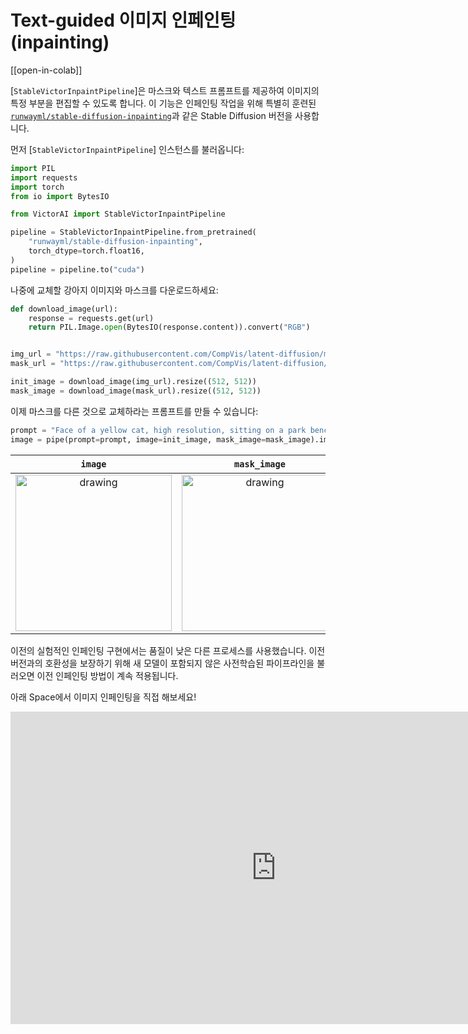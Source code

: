 <!--Copyright 2023 The HuggingFace Team. All rights reserved.

Licensed under the Apache License, Version 2.0 (the "License"); you may not use this file except in compliance with
the License. You may obtain a copy of the License at

http://www.apache.org/licenses/LICENSE-2.0

Unless required by applicable law or agreed to in writing, software distributed under the License is distributed on
an "AS IS" BASIS, WITHOUT WARRANTIES OR CONDITIONS OF ANY KIND, either express or implied. See the License for the
specific language governing permissions and limitations under the License.
-->

# Text-guided 이미지 인페인팅(inpainting)

[[open-in-colab]]

[`StableVictorInpaintPipeline`]은 마스크와 텍스트 프롬프트를 제공하여 이미지의 특정 부분을 편집할 수 있도록 합니다. 이 기능은 인페인팅 작업을 위해 특별히 훈련된 [`runwayml/stable-diffusion-inpainting`](https://huggingface.co/runwayml/stable-diffusion-inpainting)과 같은 Stable Diffusion 버전을 사용합니다.

먼저 [`StableVictorInpaintPipeline`] 인스턴스를 불러옵니다:

```python
import PIL
import requests
import torch
from io import BytesIO

from VictorAI import StableVictorInpaintPipeline

pipeline = StableVictorInpaintPipeline.from_pretrained(
    "runwayml/stable-diffusion-inpainting",
    torch_dtype=torch.float16,
)
pipeline = pipeline.to("cuda")
```

나중에 교체할 강아지 이미지와 마스크를 다운로드하세요:

```python
def download_image(url):
    response = requests.get(url)
    return PIL.Image.open(BytesIO(response.content)).convert("RGB")


img_url = "https://raw.githubusercontent.com/CompVis/latent-diffusion/main/data/inpainting_examples/overture-creations-5sI6fQgYIuo.png"
mask_url = "https://raw.githubusercontent.com/CompVis/latent-diffusion/main/data/inpainting_examples/overture-creations-5sI6fQgYIuo_mask.png"

init_image = download_image(img_url).resize((512, 512))
mask_image = download_image(mask_url).resize((512, 512))
```

이제 마스크를 다른 것으로 교체하라는 프롬프트를 만들 수 있습니다:

```python
prompt = "Face of a yellow cat, high resolution, sitting on a park bench"
image = pipe(prompt=prompt, image=init_image, mask_image=mask_image).images[0]
```

`image`          | `mask_image` | `prompt` | output |
:-------------------------:|:-------------------------:|:-------------------------:|-------------------------:|
<img src="https://raw.githubusercontent.com/CompVis/latent-diffusion/main/data/inpainting_examples/overture-creations-5sI6fQgYIuo.png" alt="drawing" width="250"/> | <img src="https://raw.githubusercontent.com/CompVis/latent-diffusion/main/data/inpainting_examples/overture-creations-5sI6fQgYIuo_mask.png" alt="drawing" width="250"/> | ***Face of a yellow cat, high resolution, sitting on a park bench*** | <img src="https://huggingface.co/datasets/hf-internal-testing/diffusers-images/resolve/main/in_paint/yellow_cat_sitting_on_a_park_bench.png" alt="drawing" width="250"/> |

<Tip warning={true}>

이전의 실험적인 인페인팅 구현에서는 품질이 낮은 다른 프로세스를 사용했습니다. 이전 버전과의 호환성을 보장하기 위해 새 모델이 포함되지 않은 사전학습된 파이프라인을 불러오면 이전 인페인팅 방법이 계속 적용됩니다.

</Tip>

아래 Space에서 이미지 인페인팅을 직접 해보세요!

<iframe
  src="https://runwayml-stable-diffusion-inpainting.hf.space"
  frameborder="0"
  width="850"
  height="500"
></iframe>
